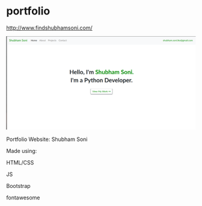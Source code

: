 # portfolio

http://www.findshubhamsoni.com/

![](images/screenshot.png)





Portfolio Website: Shubham Soni


Made using:

HTML/CSS

JS

Bootstrap

fontawesome
